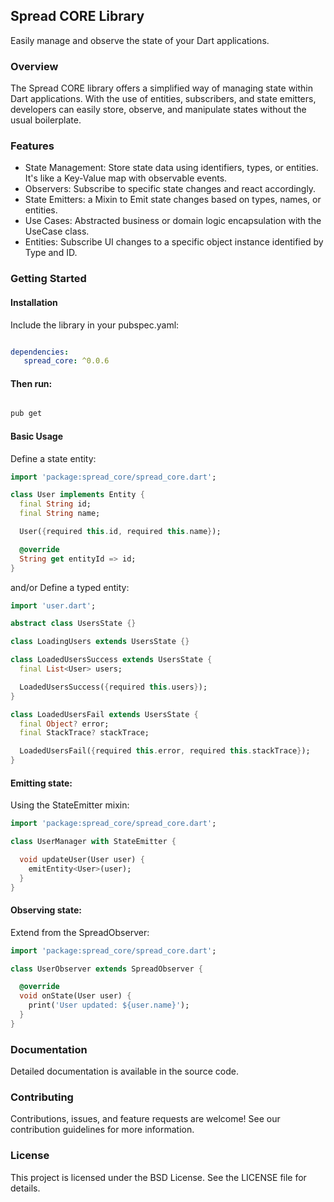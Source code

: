 ## Spread CORE Library

Easily manage and observe the state of your Dart applications.

### Overview

The Spread CORE library offers a simplified way of managing state within Dart applications. With the use of entities, subscribers, and state emitters, developers can easily store, observe, and manipulate states without the usual boilerplate.

### Features

*   State Management: Store state data using identifiers, types, or entities. It's like a Key-Value map with observable events.
*   Observers: Subscribe to specific state changes and react accordingly.
*   State Emitters: a Mixin to Emit state changes based on types, names, or entities.
*   Use Cases: Abstracted business or domain logic encapsulation with the UseCase class.
*   Entities: Subscribe UI changes to a specific object instance identified by Type and ID.

### Getting Started

#### Installation

Include the library in your pubspec.yaml:

```yaml

dependencies:
   spread_core: ^0.0.6
```

#### Then run:

```bash

pub get
```

#### Basic Usage

Define a state entity:


```dart
import 'package:spread_core/spread_core.dart';

class User implements Entity {
  final String id;
  final String name;

  User({required this.id, required this.name});

  @override
  String get entityId => id;
}
```

and/or Define a typed entity:


```dart
import 'user.dart';

abstract class UsersState {}

class LoadingUsers extends UsersState {}

class LoadedUsersSuccess extends UsersState {
  final List<User> users;

  LoadedUsersSuccess({required this.users});
}

class LoadedUsersFail extends UsersState {
  final Object? error;
  final StackTrace? stackTrace;

  LoadedUsersFail({required this.error, required this.stackTrace});
}
```

#### Emitting state:

Using the StateEmitter mixin:

```dart
import 'package:spread_core/spread_core.dart';

class UserManager with StateEmitter {

  void updateUser(User user) {
    emitEntity<User>(user);
  }
}
```

#### Observing state:

Extend from the SpreadObserver:

```dart
import 'package:spread_core/spread_core.dart';

class UserObserver extends SpreadObserver {

  @override
  void onState(User user) {
    print('User updated: ${user.name}');
  }
}
```

### Documentation

Detailed documentation is available in the source code.

### Contributing

Contributions, issues, and feature requests are welcome! See our contribution guidelines for more information.

### License

This project is licensed under the BSD License. See the LICENSE file for details.